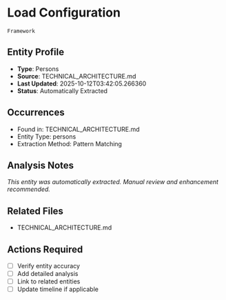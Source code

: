 # Load Configuration
    Framework

## Entity Profile
- **Type**: Persons
- **Source**: TECHNICAL_ARCHITECTURE.md
- **Last Updated**: 2025-10-12T03:42:05.266360
- **Status**: Automatically Extracted

## Occurrences
- Found in: TECHNICAL_ARCHITECTURE.md
- Entity Type: persons
- Extraction Method: Pattern Matching

## Analysis Notes
*This entity was automatically extracted. Manual review and enhancement recommended.*

## Related Files
- TECHNICAL_ARCHITECTURE.md

## Actions Required
- [ ] Verify entity accuracy
- [ ] Add detailed analysis
- [ ] Link to related entities
- [ ] Update timeline if applicable

